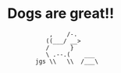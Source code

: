 # Dogs are great!!

                ,    /-.
               ((___/ __>
               /      }
               \ .--.(    ___
            jgs \\   \\  /___\


